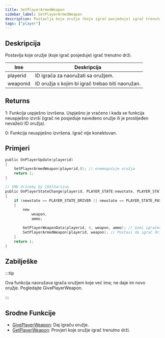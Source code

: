 ```yaml
---
title: SetPlayerArmedWeapon
sidebar_label: SetPlayerArmedWeapon
description: Postavlja koje oružje (koje igrač posjeduje) igrač trenutno drži.
tags: ["player"]
---
```


## Deskripcija

Postavlja koje oružje (koje igrač posjeduje) igrač trenutno drži.

| Ime      | Deskripcija                                      |
| -------- | ------------------------------------------------ |
| playerid | ID igrača za naoružati sa oružjem.               |
| weaponid | ID oružja s kojim bi igrač trebao biti naoružan. |

## Returns

1: Funkcija uspješno izvršena. Uspješno je vraćeno i kada se funkcija neuspješno izvrši (igrač ne posjeduje navedeno oružje ili je proslijeđen nevažeći ID oružja).

0: Funkcija neuspješno izvršena. Igrač nije konektovan.

## Primjeri

```c
public OnPlayerUpdate(playerid)
{
    SetPlayerArmedWeapon(playerid,0); // onemogućuje oružja
    return 1;
}

// SMG driveby by [03]Garsino
public OnPlayerStateChange(playerid, PLAYER_STATE:newstate, PLAYER_STATE:oldstate)
{
    if (newstate == PLAYER_STATE_DRIVER || newstate == PLAYER_STATE_PASSENGER)
    {
        new
            weapon,
            ammo;

        GetPlayerWeaponData(playerid, 4, weapon, ammo); // Uzmi igračev SMG u slot 4
        SetPlayerArmedWeapon(playerid, weapon); // Postavi da igrač drive-by-ea uz SMG
    }
    return 1;
}
```

## Zabilješke

:::tip

Ova funkcija naoružava igrača oružjem koje već ima; ne daje im novo oružje. Pogledajte GivePlayerWeapon.

:::

## Srodne Funkcije

- [GivePlayerWeapon](GivePlayerWeapon): Daj igraču oružje.
- [GetPlayerWeapon](GetPlayerWeapon): Provjeri koje oružje igrač trenutno drži.
